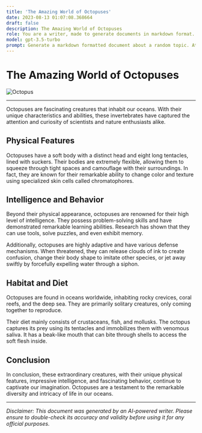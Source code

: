 ```yaml
---
title: 'The Amazing World of Octopuses'
date: 2023-08-13 01:07:08.368664
draft: false
description: The Amazing World of Octopuses
role: You are a writer, made to generate documents in markdown format. It is very important that all of the documents you generate are in valid markdown format.
model: gpt-3.5-turbo
prompt: Generate a markdown formatted document about a random topic. At the bottom, include a disclaimer explaining that the document was generated by you. The first line of the document should be the title. Make sure that the entire document is in proper markdown format, using a mix of various tags to make the document visually appealing.
---
```


# The Amazing World of Octopuses

![Octopus](https://images.unsplash.com/photo-1555678835-fca1624a9250)

---

Octopuses are fascinating creatures that inhabit our oceans. With their unique characteristics and abilities, these invertebrates have captured the attention and curiosity of scientists and nature enthusiasts alike.

## Physical Features

Octopuses have a soft body with a distinct head and eight long tentacles, lined with suckers. Their bodies are extremely flexible, allowing them to squeeze through tight spaces and camouflage with their surroundings. In fact, they are known for their remarkable ability to change color and texture using specialized skin cells called chromatophores.

## Intelligence and Behavior

Beyond their physical appearance, octopuses are renowned for their high level of intelligence. They possess problem-solving skills and have demonstrated remarkable learning abilities. Research has shown that they can use tools, solve puzzles, and even exhibit memory. 

Additionally, octopuses are highly adaptive and have various defense mechanisms. When threatened, they can release clouds of ink to create confusion, change their body shape to imitate other species, or jet away swiftly by forcefully expelling water through a siphon.

## Habitat and Diet

Octopuses are found in oceans worldwide, inhabiting rocky crevices, coral reefs, and the deep sea. They are primarily solitary creatures, only coming together to reproduce. 

Their diet mainly consists of crustaceans, fish, and mollusks. The octopus captures its prey using its tentacles and immobilizes them with venomous saliva. It has a beak-like mouth that can bite through shells to access the soft flesh inside.

## Conclusion

In conclusion, these extraordinary creatures, with their unique physical features, impressive intelligence, and fascinating behavior, continue to captivate our imagination. Octopuses are a testament to the remarkable diversity and intricacy of life in our oceans.

---

*Disclaimer: This document was generated by an AI-powered writer. Please ensure to double-check its accuracy and validity before using it for any official purposes.*